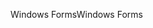 <span data-ttu-id="ccd81-101">Windows Forms</span><span class="sxs-lookup"><span data-stu-id="ccd81-101">Windows Forms</span></span>